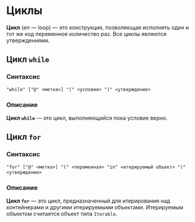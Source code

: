 # Циклы

__Цикл__ (_en_ — loop) — это конструкция, позволяющая исполнять один и тот же код переменное количество раз. Все циклы являются утверждениями.

## Цикл `while`

### Синтаксис

```
"while" ["@" <метка>] "(" <условие> ")" <утверждение>
```

### Описание

__Цикл `while`__ — это цикл, выполняющийся пока условие верно.

## Цикл `for`

### Синтаксис

```
"for" ["@" <метка>] "(" <переменная> "in" <итерируемый объект> ")" <утверждение>
```

### Описание

__Цикл `for`__ — это цикл, предназначенный для итерирования над контейнерами и другими итерируемыми объектами.
Итерируемым объектом считается объект типа `Iterable`.
